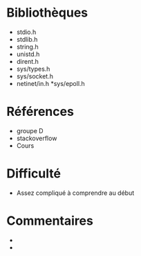 # Bibliothèques
* stdio.h
* stdlib.h
* string.h
* unistd.h
* dirent.h
* sys/types.h
* sys/socket.h
* netinet/in.h
 *sys/epoll.h

# Références
* groupe D
* stackoverflow
* Cours

# Difficulté
* Assez compliqué à comprendre au début

# Commentaires
* 
* 

